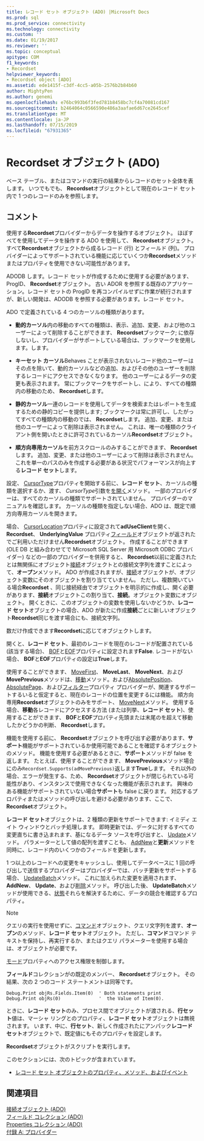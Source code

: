 ```yaml
---
title: レコード セット オブジェクト (ADO) |Microsoft Docs
ms.prod: sql
ms.prod_service: connectivity
ms.technology: connectivity
ms.custom: ''
ms.date: 01/19/2017
ms.reviewer: ''
ms.topic: conceptual
apitype: COM
f1_keywords:
- Recordset
helpviewer_keywords:
- Recordset object [ADO]
ms.assetid: ede1415f-c3df-4cc5-a05b-2576b2b84b60
author: MightyPen
ms.author: genemi
ms.openlocfilehash: e76bc993b6f3fed781b8458bc7cf4a70081cd167
ms.sourcegitcommit: b2464064c0566590e486a3aafae6d67ce2645cef
ms.translationtype: MT
ms.contentlocale: ja-JP
ms.lasthandoff: 07/15/2019
ms.locfileid: "67931365"
---
```

# <a name="recordset-object-ado"></a>Recordset オブジェクト (ADO)
ベース テーブル、またはコマンドの実行の結果からレコードのセット全体を表します。 いつでもでも、 **Recordset**オブジェクトとして現在のレコード セット内で 1 つのレコードのみを参照します。  
  
## <a name="remarks"></a>コメント  
 使用する**Recordset**プロバイダーからデータを操作するオブジェクト。 ほぼすべてを使用してデータを操作する ADO を使用して、 **Recordset**オブジェクト。 すべて**Recordset**オブジェクトから成るレコード (行) とフィールド (列)。 プロバイダーによってサポートされている機能に応じていくつか**Recordset**メソッドまたはプロパティを使用できない可能性があります。  
  
 ADODB します。レコード セットが作成するために使用する必要があります、ProgID、 **Recordset**オブジェクト。 古い ADOR を参照する既存のアプリケーション。レコード セットの ProgID を再コンパイルせずに作業が続行されますが、新しい開発は、ADODB を参照する必要があります。レコード セット。  
  
 ADO で定義されている 4 つのカーソルの種類があります。  
  
-   **動的カーソル**内の移動のすべての種類は、表示、追加、変更、および他のユーザーによって削除することができます、 **Recordset**ブックマーク; に依存しないし、プロバイダーがサポートしている場合は、ブックマークを使用します。します。  
  
-   **キーセット カーソル**Behaves ことが表示されないレコード他のユーザーはその点を除いて、動的カーソルなどの追加、およびその他のユーザーを削除するレコードにアクセスできなくなります。 他のユーザーによるデータの変更も表示されます。 常にブックマークをサポートし、により、すべての種類内の移動のため、 **Recordset**します。  
  
-   **静的カーソル**一連のレコードを使用してデータを検索またはレポートを生成するための静的コピーを提供します; ブックマークは常に許可し、したがってすべての種類内の移動のでは、 **Recordset**します。 追加、変更、または他のユーザーによって削除は表示されません。 これは、唯一の種類のクライアント側を開いたときに許可されているカーソル**Recordset**オブジェクト。  
  
-   **順方向専用カーソル**を前方スクロールのみすることができます、 **Recordset**します。 追加、変更、または他のユーザーによって削除は表示されません。 これを単一のパスのみを作成する必要がある状況でパフォーマンスが向上する**レコード セット**します。  
  
 設定、 [CursorType](../../../ado/reference/ado-api/cursortype-property-ado.md)プロパティを開始する前に、**レコード セット**、カーソルの種類を選択するか、渡す、 *CursorType*引数を[を開く](../../../ado/reference/ado-api/open-method-ado-recordset.md)メソッド。 一部のプロバイダーは、すべてのカーソルの種類でサポートされていません。 プロバイダーのマニュアルを確認します。 カーソルの種類を指定しない場合、ADO は、既定で順方向専用カーソルを開きます。  
  
 場合、 [CursorLocation](../../../ado/reference/ado-api/cursorlocation-property-ado.md)プロパティに設定されて**adUseClient**を開く、 **Recordset**、 **UnderlyingValue** プロパティ[フィールド](../../../ado/reference/ado-api/field-object.md)オブジェクトが返されたでご利用いただけません**Recordset**オブジェクト。 作成することができます (OLE DB と組み合わせてで Microsoft SQL Server 用 Microsoft ODBC プロバイダー) などの一部のプロバイダーを併用すると、 **Recordset**以前に定義されたとは無関係にオブジェクト[接続](../../../ado/reference/ado-api/connection-object-ado.md)オブジェクトとの接続文字列を渡すことによって、**オープン**メソッド。 ADO が作成されますが、[接続](../../../ado/reference/ado-api/connection-object-ado.md)オブジェクトが、オブジェクト変数にそのオブジェクトを割り当てていません。 ただし、複数開いている場合**Recordset** 、同じ接続経由でオブジェクトを明示的に作成し、開く必要があります、**接続**オブジェクトこの割り当て、**接続**。オブジェクト変数にオブジェクト。 開くときに、このオブジェクトの変数を使用しないかどうか、**レコード セット**オブジェクトの場合、ADO が新たに作成**接続**ごとに新しいオブジェクト**Recordset**同じを渡す場合にも、接続文字列。  
  
 数だけ作成できます**Recordset**に応じてオブジェクトします。  
  
 開くと、**レコード セット**、最初のレコードを現在のレコードが配置されている (該当する場合)、 [BOF](../../../ado/reference/ado-api/bof-eof-properties-ado.md)と[EOF](../../../ado/reference/ado-api/bof-eof-properties-ado.md)プロパティに設定されます**False**. レコードがない場合、 **BOF**と**EOF**プロパティの設定は**True**します。  
  
 使用することができます、 [MoveFirst](../../../ado/reference/ado-api/movefirst-movelast-movenext-and-moveprevious-methods-ado.md)、 **MoveLast**、 **MoveNext**、および**MovePrevious**メソッドは、[移動](../../../ado/reference/ado-api/move-method-ado.md)メソッド。および[AbsolutePosition](../../../ado/reference/ado-api/absoluteposition-property-ado.md)、 [AbsolutePage](../../../ado/reference/ado-api/absolutepage-property-ado.md)、および[フィルター](../../../ado/reference/ado-api/filter-property.md)プロパティ プロバイダーが、関連するサポートするいると仮定すると、現在のレコードの位置を変更するには機能。 順方向専用**Recordset**オブジェクトのみをサポート、 [MoveNext](../../../ado/reference/ado-api/movefirst-movelast-movenext-and-moveprevious-methods-ado.md)メソッド。 使用する場合、**移動**各レコードにアクセスする方法 (または列挙、**レコード セット**)、使用することができます、 **BOF**と**EOF**プロパティ先頭または末尾のを超えて移動したかどうかの判断、 **Recordset**します。  
  
 機能を使用する前に、 **Recordset**オブジェクトを呼び出す必要があります、**サポート**機能がサポートされているか使用可能であることを確認するオブジェクトのメソッド。 機能を使用する必要があるときに、**サポート**メソッドが false を返します。 たとえば、使用することができます、 **MovePrevious**メソッド場合にのみ`Recordset.Supports(adMovePrevious)`返します**True**します。 それ以外の場合、エラーが発生する、ため、 **Recordset**オブジェクトが閉じられている可能性があり、インスタンスで使用できなくなった機能が表示されます。 興味のある機能がサポートされていない場合**サポート**も false に戻ります。 対応するプロパティまたはメソッドの呼び出しを避ける必要があります、ここで、 **Recordset**オブジェクト。  
  
 **レコード セット**オブジェクトは、2 種類の更新をサポートできます: イミディ エイト ウィンドウとバッチ処理します。 即時更新では、データに対するすべての変更直ちに書き込まれます、基になるデータ ソースを呼び出すと、 [Update](../../../ado/reference/ado-api/update-method.md)メソッド。 パラメーターとして値の配列を渡すことも、 [AddNew](../../../ado/reference/ado-api/addnew-method-ado.md)と**更新**メソッドを同時に、レコード内のいくつかのフィールドを更新します。  
  
 1 つ以上のレコードへの変更をキャッシュし、使用してデータベースに 1 回の呼び出しで送信するプロバイダーはプロバイダーでは、バッチ更新をサポートする場合、 [UpdateBatch](../../../ado/reference/ado-api/updatebatch-method.md)メソッド。 これに加えられた変更を適用されます、 **AddNew**、 **Update**、および[削除](../../../ado/reference/ado-api/delete-method-ado-recordset.md)メソッド。 呼び出した後、 **UpdateBatch**メソッドが使用できる、[状態](../../../ado/reference/ado-api/status-property-ado-recordset.md)それらを解決するために、データの競合を確認するプロパティ。  
  
> [!NOTE]
>  クエリの実行を使用せずに、[コマンド](../../../ado/reference/ado-api/command-object-ado.md)オブジェクト、クエリ文字列を渡す、**オープン**のメソッド、**レコード セット**オブジェクト。 ただし、**コマンド**コマンド テキストを保持し、再実行するか、またはクエリ パラメーターを使用する場合は、オブジェクトが必要です。  
  
 [モード](../../../ado/reference/ado-api/mode-property-ado.md)プロパティへのアクセス権限を制御します。  
  
 **フィールド**コレクションがの既定のメンバー、 **Recordset**オブジェクト。 その結果、次の 2 つのコード ステートメントは同等です。  
  
```  
Debug.Print objRs.Fields.Item(0)  ' Both statements print   
Debug.Print objRs(0)              '  the Value of Item(0).  
```  
  
 ときに、**レコード セット**のみ、プロセス間でオブジェクトが渡される、**行セット**値は、マーシャ リングとのプロパティ、**レコード セット**オブジェクトは無視されます。 います、中に、**行セット**、新しく作成されたにアンパック**レコード セット**オブジェクトで、既定値にもそのプロパティを設定します。  
  
 **Recordset**オブジェクトがスクリプトを実行します。  
  
 このセクションには、次のトピックが含まれています。  
  
-   [レコード セット オブジェクトのプロパティ、メソッド、およびイベント](../../../ado/reference/ado-api/recordset-object-properties-methods-and-events.md)  
  
## <a name="see-also"></a>関連項目  
 [接続オブジェクト (ADO)](../../../ado/reference/ado-api/connection-object-ado.md)   
 [フィールド コレクション (ADO)](../../../ado/reference/ado-api/fields-collection-ado.md)   
 [Properties コレクション (ADO)](../../../ado/reference/ado-api/properties-collection-ado.md)   
 [付録 A: プロバイダー](../../../ado/guide/appendixes/appendix-a-providers.md)

